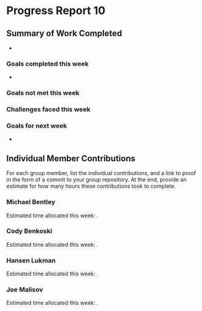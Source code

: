 # Progress Report 10

## Summary of Work Completed
- 

### Goals completed this week
- 

### Goals not met this week


### Challenges faced this week


### Goals for next week
- 

## Individual Member Contributions

For each group member, list the individual contributions, and a link to proof in the form of a commit to your group repository. At the end, provide an estimate for how many hours these contributions took to complete.

### Michael Bentley

Estimated time allocated this week: .

### Cody Benkoski

Estimated time allocated this week: .

### Hansen Lukman

Estimated time allocated this week: .

### Joe Malisov

Estimated time allocated this week: .
